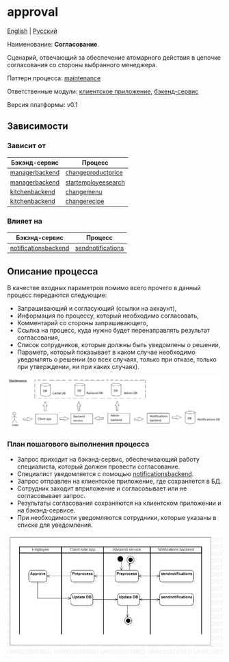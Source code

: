 # approval

[English](approval.md) | [Русский](approval.ru.md)

Наименование: **Согласование**.

Сценарий, отвечающий за обеспечение атомарного действия в цепочке согласования со стороны выбранного менеджера. 

Паттерн процесса: [maintenance](../../processpatterns/maintenance.ru.md)

Ответственные модули: [клиентское приложение](../../frontend/managerclient.ru.md), [бэкенд-сервис](../../backend/managerbackend.ru.md)

Версия платформы: v0.1

## Зависимости

### Зависит от

| Бэкэнд-сервис | Процесс |
| --- | ---- |
| [managerbackend](../../backend/managerbackend.ru.md) | [changeproductprice](../manager/changeproductprice.ru.md) |
| [managerbackend](../../backend/managerbackend.ru.md) | [startemployeesearch](../manager/startemployeesearch.ru.md) |
| [kitchenbackend](../../backend/kitchenbackend.ru.md) | [changemenu](../kitchen/changemenu.ru.md) |
| [kitchenbackend](../../backend/kitchenbackend.ru.md) | [changerecipe](../kitchen/changerecipe.ru.md) |

### Влияет на

| Бэкэнд-сервис | Процесс |
| --- | ---- |
| [notificationsbackend](../../backend/notificationsbackend.ru.md) | [sendnotifications](../notificationsbackend/sendnotifications.ru.md) |

## Описание процесса

В качестве входных параметров помимо всего прочего в данный процесс передаются следующие: 
- Запрашивающий и согласующий (ссылки на аккаунт),
- Информация по процессу, который необходимо согласовать,
- Комментарий со стороны запрашивающего,
- Ссылка на процесс, куда нужно будет перенаправлять результат согласования,
- Список сотрудников, которые должны быть уведомлены о решении,
- Параметр, который показывает в каком случае необходимо уведомлять о решении (во всех случаях, только при отказе, только при утверждении, ни при каких случаях).

![maintenance_overall](../../img/processpatterns/maintenance_overall.png)

### План пошагового выполнения процесса

- Запрос приходит на бэкэнд-сервис, обеспечивающий работу специалиста, который должен провести согласование.
- Специалист уведомляется с помощью [notificationsbackend](../../backend/notificationsbackend.ru.md).
- Запрос отправлен на клиентское приложение, где сохраняется в БД.
- Сотрудник заходит вприложение и согласовывает или не согласовывает запрос.
- Результаты согласования сохраняются на клиентском приложении и на бэкэнд-сервисе.
- При необходимости уведомляются сотрудники, которые указаны в списке для уведомления.

![manager.approval](../../img/activitydiagrams/manager.approval.png)

